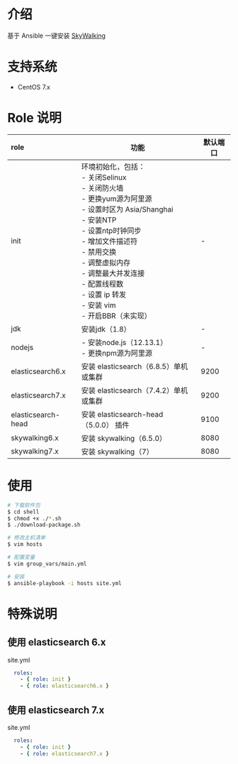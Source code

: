 # 介绍
基于 Ansible 一键安装 [SkyWalking](http://skywalking.apache.org)

# 支持系统

- CentOS 7.x

# Role 说明

| role | 功能 | 默认端口 | 
| :---- | ---- | ---- | 
| init | 环境初始化，包括：<br>- 关闭Selinux<br>- 关闭防火墙<br>- 更换yum源为阿里源<br>- 设置时区为 Asia/Shanghai<br>- 安装NTP<br>- 设置ntp时钟同步<br>- 增加文件描述符<br>- 禁用交换<br>- 调整虚拟内存<br>- 调整最大并发连接<br>- 配置线程数<br>- 设置 ip 转发<br>- 安装 vim<br>- 开启BBR（未实现） | - | 
| jdk | 安装jdk（1.8） | - | 
| nodejs | - 安装node.js（12.13.1）<br>- 更换npm源为阿里源 | - | 
| elasticsearch6.x | 安装 elasticsearch（6.8.5）单机或集群 | 9200 | 
| elasticsearch7.x | 安装 elasticsearch（7.4.2）单机或集群 | 9200 | 
| elasticsearch-head | 安装 elasticsearch-head（5.0.0） 插件 | 9100 | 
| skywalking6.x | 安装 skywalking（6.5.0） | 8080 | 
| skywalking7.x | 安装 skywalking（7） | 8080 | 

# 使用
```bash
# 下载软件包
$ cd shell
$ chmod +x ./*.sh
$ ./download-package.sh

# 修改主机清单
$ vim hosts

# 配置变量
$ vim group_vars/main.yml

# 安装
$ ansible-playbook -i hosts site.yml
```

# 特殊说明

## 使用 elasticsearch 6.x
site.yml
```yaml
  roles: 
    - { role: init }
    - { role: elasticsearch6.x }
```
## 使用 elasticsearch 7.x
site.yml
```yaml
  roles: 
    - { role: init }
    - { role: elasticsearch7.x }
```

